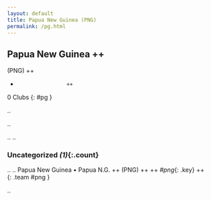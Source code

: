 ```yaml
---
layout: default
title: Papua New Guinea (PNG)
permalink: /pg.html
---
```



## Papua New Guinea   ++
(PNG)  ++
-                     ++
0 Clubs
{: #pg }


.. 




.. 




.. 
.. 


### Uncategorized _(1)_{:.count}


..
..
Papua New Guinea • Papua N.G.  ++
 (PNG) ++
 ++
_#png_{: .key} ++
<br>
{: .team #png }




.. 
 
